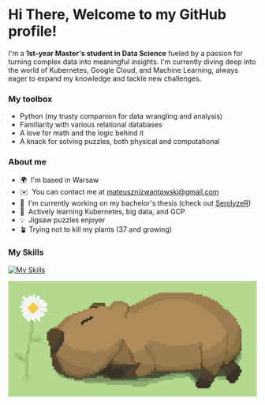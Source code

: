 Hi There, Welcome to my GitHub profile!
============================================================================================================================================

I'm a **1st-year Master's student in Data Science** fueled by a passion for turning complex data into meaningful insights. I'm currently diving deep into the world of Kubernetes, Google Cloud, and Machine Learning, always eager to expand my knowledge and tackle new challenges. 

### My toolbox
- Python (my trusty companion for data wrangling and analysis) ️
- Familiarity with various relational databases
- A love for math and the logic behind it
- A knack for solving puzzles, both physical and computational


### About me 
*   🌍  I'm based in Warsaw
*   ✉️  You can contact me at [mateusznizwantowski@gmail.com](mailto:mateusznizwantowski@gmail.com)
*   🚀  I'm currently working on my bachelor's thesis (check out [SerolyzeR](https://github.com/mini-pw/SerolyzeR))
*   🧠  Actively learning Kubernetes, big data, and GCP
*   💡  Jigsaw puzzles enjoyer
*   🪴  Trying not to kill my plants (37 and growing)

### My Skills 
[![My Skills](https://skillicons.dev/icons?i=python,r,elixir,java,bash,git,github,githubactions,docker,nginx,redis,kafka,mysql,postgres,sqlite,sklearn,flask,django,css,html,linux,apple,raspberrypi,ubuntu,photoshop,obsidian,md,latex,gcp,regex&perline=10)](https://skillicons.dev)
                    
<img src='https://github.com/nizwant/nizwant/blob/main/capybara.png'>

